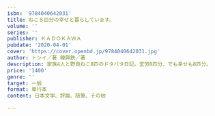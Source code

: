```yaml
---
isbn: '9784040642031'
title: ねこ８匹分の幸せと暮らしています。
volume: ''
series: ''
publisher: ＫＡＤＯＫＡＷＡ
pubdate: '2020-04-01'
cover: 'https://cover.openbd.jp/9784040642031.jpg'
author: トンイ／著 韓興鉄／著
description: 家族4人と野良ねこ8匹のドタバタ日記。苦労8匹分、でも幸せも8匹分。
price: '1400'
genre: ''
target: 一般
format: 単行本
content: 日本文学、評論、随筆、その他

---
```

